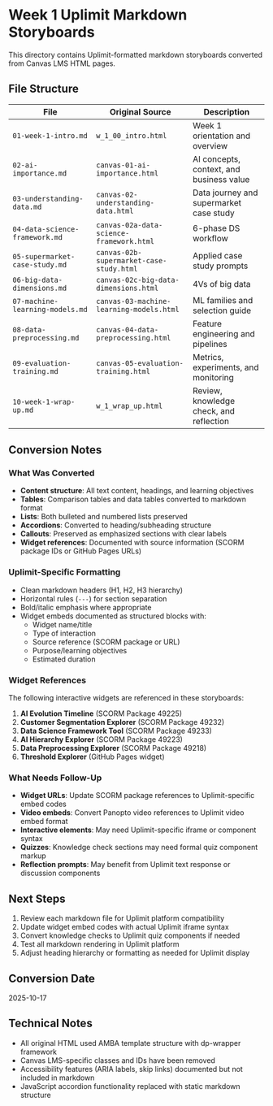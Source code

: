 # Week 1 Uplimit Markdown Storyboards

This directory contains Uplimit-formatted markdown storyboards converted from Canvas LMS HTML pages.

## File Structure

| File | Original Source | Description |
|------|----------------|-------------|
| `01-week-1-intro.md` | `w_1_00_intro.html` | Week 1 orientation and overview |
| `02-ai-importance.md` | `canvas-01-ai-importance.html` | AI concepts, context, and business value |
| `03-understanding-data.md` | `canvas-02-understanding-data.html` | Data journey and supermarket case study |
| `04-data-science-framework.md` | `canvas-02a-data-science-framework.html` | 6-phase DS workflow |
| `05-supermarket-case-study.md` | `canvas-02b-supermarket-case-study.html` | Applied case study prompts |
| `06-big-data-dimensions.md` | `canvas-02c-big-data-dimensions.html` | 4Vs of big data |
| `07-machine-learning-models.md` | `canvas-03-machine-learning-models.html` | ML families and selection guide |
| `08-data-preprocessing.md` | `canvas-04-data-preprocessing.html` | Feature engineering and pipelines |
| `09-evaluation-training.md` | `canvas-05-evaluation-training.html` | Metrics, experiments, and monitoring |
| `10-week-1-wrap-up.md` | `w_1_wrap_up.html` | Review, knowledge check, and reflection |

## Conversion Notes

### What Was Converted

- **Content structure**: All text content, headings, and learning objectives
- **Tables**: Comparison tables and data tables converted to markdown format
- **Lists**: Both bulleted and numbered lists preserved
- **Accordions**: Converted to heading/subheading structure
- **Callouts**: Preserved as emphasized sections with clear labels
- **Widget references**: Documented with source information (SCORM package IDs or GitHub Pages URLs)

### Uplimit-Specific Formatting

- Clean markdown headers (H1, H2, H3 hierarchy)
- Horizontal rules (`---`) for section separation
- Bold/italic emphasis where appropriate
- Widget embeds documented as structured blocks with:
  - Widget name/title
  - Type of interaction
  - Source reference (SCORM package or URL)
  - Purpose/learning objectives
  - Estimated duration

### Widget References

The following interactive widgets are referenced in these storyboards:

1. **AI Evolution Timeline** (SCORM Package 49225)
2. **Customer Segmentation Explorer** (SCORM Package 49232)
3. **Data Science Framework Tool** (SCORM Package 49233)
4. **AI Hierarchy Explorer** (SCORM Package 49223)
5. **Data Preprocessing Explorer** (SCORM Package 49218)
6. **Threshold Explorer** (GitHub Pages widget)

### What Needs Follow-Up

- **Widget URLs**: Update SCORM package references to Uplimit-specific embed codes
- **Video embeds**: Convert Panopto video references to Uplimit video embed format
- **Interactive elements**: May need Uplimit-specific iframe or component syntax
- **Quizzes**: Knowledge check sections may need formal quiz component markup
- **Reflection prompts**: May benefit from Uplimit text response or discussion components

## Next Steps

1. Review each markdown file for Uplimit platform compatibility
2. Update widget embed codes with actual Uplimit iframe syntax
3. Convert knowledge checks to Uplimit quiz components if needed
4. Test all markdown rendering in Uplimit platform
5. Adjust heading hierarchy or formatting as needed for Uplimit display

## Conversion Date

2025-10-17

## Technical Notes

- All original HTML used AMBA template structure with dp-wrapper framework
- Canvas LMS-specific classes and IDs have been removed
- Accessibility features (ARIA labels, skip links) documented but not included in markdown
- JavaScript accordion functionality replaced with static markdown structure
